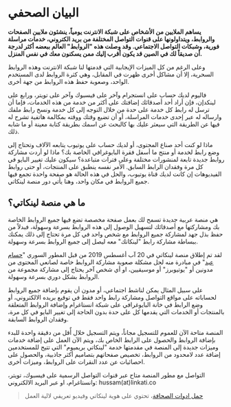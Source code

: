 # البيان الصحفي

**يساهم الملايين من الأشخاص على شبكة الانترنت يومياً، ينشئون ملايين الصفحات والروابط، ويتداولونها على قنوات التواصل المختلفة من بريد الكتروني، خدمات مراسلة فورية، وشبكات التواصل الاجتماعي. وقد وصلت هذه "الروابط" العالم ببعضه أكثر لدرجة أن صديقاً لك في الصين قد يكون أقرب إليك ممن يسكنون معك في نفس المنزل.**

وعلى الرغم من كل الميزات الإيجابية التي قدمتها لنا شبكة الانترنت وهذه الروابط السحرية، إلا أن مشاكل أخرى ظهرت في المقابل، وهي كثرة الروابط لدى المستخدم الواحد، وصعوبة حفظ هذه الروابط من جهة أخرى.

فاليوم لديك حساب على انستجرام وآخر على فيسبوك وآخر على تويتر، ورابع على لينكدإن، فإن أراد أحد أصدقائك إضافتك على أكثر من خدمة من هذه الخدمات، فإما أن ترسل له رابط كل خدمة على حدة من خلال التوجه إلى كل خدمة ونسخ رابط ملفك وارساله له عبر إحدى خدمات المراسلة، أو أن تضيع وقتك ووقته بمكالمة هاتفية تشرح له فيها عن الطريقة التي سيعثر عليك بها كالبحث عن اسمك بطريقة كتابة معينة أو ما شابه ذلك.

ماذا لو كنت أحد صناع المحتوى، أو لديك حساب على يوتيوب يتابعه الآلاف وتحتاج إلى وضع رابط لخدمة أو منتج ما أسفل فقرة البايوغرافي الخاصة بك؟ ماذا لو أردت مشاركة روابط جديدة تابعة لمنشورات مختلفة وعلى فترات متباعدة؟ سيكون عليك تغيير البايو في كل مرة وفقدان الرابط السابق. الأمر نفسه ينطبق على المنتجات، أو حتى روابط الفيديوهات إن كانت لديك قناة يوتيوب، والحل في هذه الحالة هو صفحة واحدة تجمع فيها جميع الروابط في مكان واحد، وهنا يأتي دور منصة لينكاتي.

## ما هي منصة لينكاتي؟
هي منصة عربية جديدة تسمح لك بعمل صفحة مخصصة تضع فيها جميع الروابط الخاصة بك ومشاركتها مع أصدقائك لتسهيل الوصول إلى هذه الروابط بسرعة وسهولة، فبدلاً من حفظ بذل جهد لمشاركة جميع الروابط مع شخص واحد في كل مرة تحتاج إلى ذلك يمكنك ببساطة مشاركة رابط "لينكاتك" معه ليصل إلى جميع الروابط بسرعة وسهولة.

لقد تم إطلاق منصة لينكاتي في 20 آب أغسطس 2019 من قبل المطور السوري "[حسام  عبد](https://hussam3bd.com "حسام  عبد")" في مبادرة منه لحل مشكلة صعوبة مشاركة الروابط خاصة لصانعي المحتوى من مدونين أو "يوتيوبرز" أو موسيقيين، او أي شخص آخر يحتاج إلى مشاركة مجموعة من الروابط بشكل دوري بسرعة وسهولة.

على سبيل المثال يمكن لناشط اجتماعي، أو مدون أن يقوم بإضافة جميع الروابط لحساباته على مواقع التواصل ومشاركة رابط واحد فقط في توقيع بريده الالكتروني، أو وضع الرابط في خانة البايوغرافي على شبكة انستاغرام وإضافة الروابط المتعلقة بالمنتجات أو الخدمات التي يقدمها كل على حدة بدون الحاجة إلى تغيير البايو في كل مرة، وفقدان الروابط السابقة.

المنصة متاحة الآن للعموم للتسجيل مجاناً، ويتم التسجيل خلال أٌقل من دقيقة واحدة للبدء بإضافة الروابط والحصول على الرابط الخاص بك، ويتم الآن العمل على إضافة خدمات وميزات جديدة إلى المنصة في مقدمتها خدمة "لينكاتي بريميوم" التي تتيح للمستخدمين إضافة عدد لامحدود من الروابط، تخصيص صفحاتهم بتصاميم أكثر جاذبية، والحصول على احصائيات عن عدد النقرات على الروابط، وميزات أخرى.

التواصل مع مطور المنصة متاح عبر قنوات التواصل الرسمية على فيسبوك، تويتر، وانستاغرام، او عبر البريد الالكتروني: hussam(at)linkati.co

> [حمل ادوات الصحافة](https://linkati.s3-eu-west-1.amazonaws.com/static/press-kit.zip)، تحتوي على هوية لينكاتي وفيديو تعريفي لالية العمل